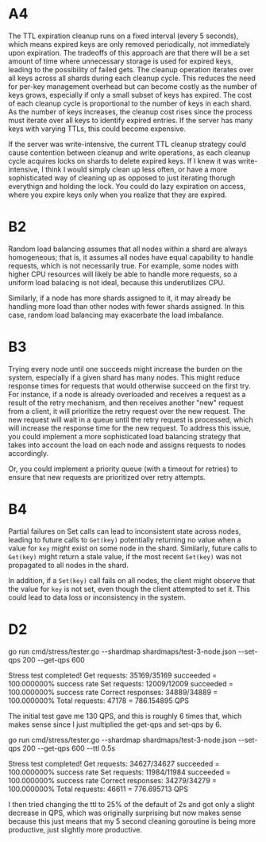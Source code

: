 # A4

The TTL expiration cleanup runs on a fixed interval (every 5 seconds), which means expired keys are only removed periodically, not immediately upon expiration. The tradeoffs of this approach are that there will be a set amount of time where unnecessary storage is used for expired keys, leading to the possibility of failed gets. The cleanup operation iterates over all keys across all shards during each cleanup cycle. This reduces the need for per-key management overhead but can become costly as the number of keys grows, especially if only a small subset of keys has expired. The cost of each cleanup cycle is proportional to the number of keys in each shard. As the number of keys increases, the cleanup cost rises since the process must iterate over all keys to identify expired entries. If the server has many keys with varying TTLs, this could become expensive.

If the server was write-intensive, the current TTL cleanup strategy could cause contention between cleanup and write operations, as each cleanup cycle acquires locks on shards to delete expired keys. If I knew it was write-intensive, I think I would simply clean up less often, or have a more sophisticated way of cleaning up as opposed to just iterating thorugh everythign and holding the lock. You could do lazy expiration on access, where you expire keys only when you realize that they are expired.

# B2

Random load balancing assumes that all nodes within a shard are always homogeneous; that is, it assumes all nodes have equal capability to handle requests, which is not necessarily true. For example, some nodes with higher CPU resources will likely be able to handle more requests, so a uniform load balacing is not ideal, because this underutilizes CPU. 

Similarly, if a node has more shards assigned to it, it may already be handling more load than other nodes with fewer shards assigned. In this case, random load balancing may exacerbate the load imbalance.

# B3

Trying every node until one succeeds might increase the burden on the system, especially if a given shard has many nodes. This might reduce response times for requests that would otherwise succeed on the first try. For instance, if a node is already overloaded and receives a request as a result of the retry mechanism, and then receives another "new" request from a client, it will prioritize the retry request over the new request. The new request will wait in a queue until the retry request is processed, which will increase the response time for the new request. To address this issue, you could implement a more sophisticated load balancing strategy that takes into account the load on each node and assigns requests to nodes accordingly. 

Or, you could implement a priority queue (with a timeout for retries) to ensure that new requests are prioritized over retry attempts. 

# B4

Partial failures on Set calls can lead to inconsistent state across nodes, leading to future calls to `Get(key)` potentially returning no value when a value for `key` might exist on some node in the shard. Similarly, future calls to `Get(key)` might return a stale value, if the most recent `Set(key)` was not propagated to all nodes in the shard. 

In addition, if a `Set(key)` call fails on all nodes, the client might observe that the value for `key` is not set, even though the client attempted to set it. This could lead to data loss or inconsistency in the system. 

# D2

go run cmd/stress/tester.go --shardmap shardmaps/test-3-node.json --set-qps 200 --get-qps 600

Stress test completed!
Get requests: 35169/35169 succeeded = 100.000000% success rate
Set requests: 12009/12009 succeeded = 100.000000% success rate
Correct responses: 34889/34889 = 100.000000%
Total requests: 47178 = 786.154895 QPS

The initial test gave me 130 QPS, and this is roughly 6 times that, which makes sense since I just multiplied the get-qps and set-qps by 6.

go run cmd/stress/tester.go --shardmap shardmaps/test-3-node.json --set-qps 200 --get-qps 600 --ttl 0.5s

Stress test completed!
Get requests: 34627/34627 succeeded = 100.000000% success rate
Set requests: 11984/11984 succeeded = 100.000000% success rate
Correct responses: 34279/34279 = 100.000000%
Total requests: 46611 = 776.695713 QPS

I then tried changing the ttl to 25% of the default of 2s and got only a slight decrease in QPS, which was originally surprising but now makes sense because this just means that my 5 second cleaning goroutine is being more productive, just slightly more productive.